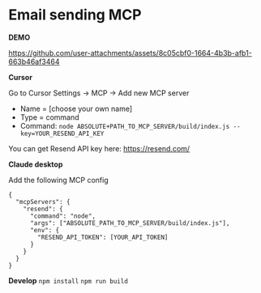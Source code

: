 # Email sending MCP

**DEMO**


https://github.com/user-attachments/assets/8c05cbf0-1664-4b3b-afb1-663b46af3464



**Cursor**

Go to Cursor Settings -> MCP -> Add new MCP server
- Name = [choose your own name]
- Type = command
- Command: `node ABSOLUTE+PATH_TO_MCP_SERVER/build/index.js --key=YOUR_RESEND_API_KEY`

You can get Resend API key here: https://resend.com/


**Claude desktop**

Add the following MCP config
```
{
  "mcpServers": {
    "resend": {
      "command": "node",
      "args": ["ABSOLUTE_PATH_TO_MCP_SERVER/build/index.js"],
      "env": {
        "RESEND_API_TOKEN": [YOUR_API_TOKEN]
      }
    }
  }
}
```

**Develop**
`npm install`
`npm run build`
